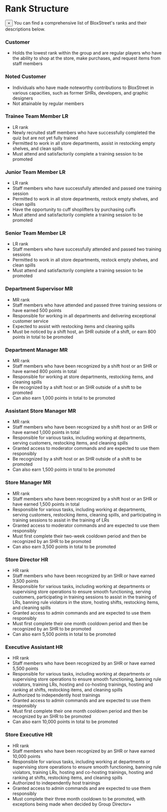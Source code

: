 # Rank Structure

<div class="alert alert--primary" role="alert">
  <button aria-label="Close" class="clean-btn close" type="button">
    <span aria-hidden="true">&times;</span>
  </button>
  You can find a comprehensive list of BloxStreet's ranks and their descriptions below.
</div>

### **Customer**


- Holds the lowest rank within the group and are regular players who have the ability to shop at the store, make purchases, and request items from staff members

### **Noted Customer**


- Individuals who have made noteworthy contributions to BloxStreet in various capacities, such as former SHRs, developers, and graphic designers
- Not attainable by regular members

### **Trainee Team Member** <span class="badge badge--warning">LR</span>
- LR rank
- Newly recruited staff members who have successfully completed the quiz but are not yet fully trained
- Permitted to work in all store departments, assist in restocking empty shelves, and clean spills
- Must attend and satisfactorily complete a training session to be promoted

### **Junior Team Member** <span class="badge badge--warning">LR</span>
- LR rank
- Staff members who have successfully attended and passed one training session
- Permitted to work in all store departments, restock empty shelves, and clean spills
- Have the opportunity to cuff shoplifters by purchasing cuffs
- Must attend and satisfactorily complete a training session to be promoted

### **Senior Team Member** <span class="badge badge--warning">LR</span>
- LR rank
- Staff members who have successfully attended and passed two training sessions
- Permitted to work in all store departments, restock empty shelves, and clean spills
- Must attend and satisfactorily complete a training session to be promoted

### **Department Supervisor** <span class="badge badge--secondary">MR</span>
- MR rank
- Staff members who have attended and passed three training sessions or have earned 500 points
- Responsible for working in all departments and delivering exceptional customer service
- Expected to assist with restocking items and cleaning spills
- Must be noticed by a shift host, an SHR outside of a shift, or earn 800 points in total to be promoted

### **Department Manager** <span class="badge badge--secondary">MR</span>
- MR rank
- Staff members who have been recognized by a shift host or an SHR or have earned 800 points in total
- Responsible for working at store departments, restocking items, and cleaning spills
- Be recognized by a shift host or an SHR outside of a shift to be promoted
- Can also earn 1,000 points in total to be promoted

### **Assistant Store Manager** <span class="badge badge--secondary">MR</span>
- MR rank
- Staff members who have been recognized by a shift host or an SHR or have earned 1,000 points in total
- Responsible for various tasks, including working at departments, serving customers, restocking items, and cleaning spills
- Granted access to moderator commands and are expected to use them responsibly
- Be recognized by a shift host or an SHR outside of a shift to be promoted
- Can also earn 1,500 points in total to be promoted

### **Store Manager** <span class="badge badge--secondary">MR</span>
- MR rank
- Staff members who have been recognized by a shift host or an SHR or have earned 1,500 points in total
- Responsible for various tasks, including working at departments, serving customers, restocking items, cleaning spills, and participating in training sessions to assist in the training of LRs
- Granted access to moderator commands and are expected to use them responsibly
- Must first complete their two-week cooldown period and then be recognized by an SHR to be promoted
- Can also earn 3,500 points in total to be promoted

### **Store Director** <span class="badge badge--danger">HR</span>


- HR rank
- Staff members who have been recognized by an SHR or have earned 3,500 points
- Responsible for various tasks, including working at departments or supervising store operations to ensure smooth functioning, serving customers, participating in training sessions to assist in the training of LRs, banning rule violators in the store, hosting shifts, restocking items, and cleaning spills
- Granted access to admin commands and are expected to use them responsibly
- Must first complete their one month cooldown period and then be recognized by an SHR to be promoted
- Can also earn 5,500 points in total to be promoted

### **Executive Assistant** <span class="badge badge--danger">HR</span>


- HR rank
- Staff members who have been recognized by an SHR or have earned 5,500 points
- Responsible for various tasks, including working at departments or supervising store operations to ensure smooth functioning, banning rule violators, training LRs, hosting and co-hosting trainings, hosting and ranking at shifts, restocking items, and cleaning spills
- Authorized to independently host trainings
- Granted access to admin commands and are expected to use them responsibly
- Must first complete their one month cooldown period and then be recognized by an SHR to be promoted
- Can also earn 10,000 points in total to be promoted

### **Store Executive** <span class="badge badge--danger">HR</span>


- HR rank
- Staff members who have been recognized by an SHR or have earned 10,000 points
- Responsible for various tasks, including working at departments or supervising store operations to ensure smooth functioning, banning rule violators, training LRs, hosting and co-hosting trainings, hosting and ranking at shifts, restocking items, and cleaning spills
- Authorized to independently host trainings
- Granted access to admin commands and are expected to use them responsibly
- Must complete their three month cooldown to be promoted, with exceptions being made when decided by Group Director+
